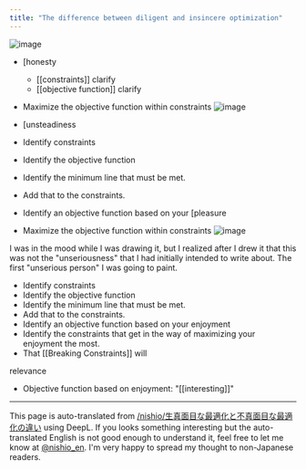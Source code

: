 ```yaml
---
title: "The difference between diligent and insincere optimization"
---
```


![image](https://gyazo.com/1833481b6eedb43e6def0b5dbebe9447/thumb/1000)

- [honesty
    - [[constraints]] clarify
    - [[objective function]] clarify
- Maximize the objective function within constraints
![image](https://gyazo.com/2f686431ffaa7692b4d9086750540ec3/thumb/1000)

- [unsteadiness
- Identify constraints
- Identify the objective function
- Identify the minimum line that must be met.
- Add that to the constraints.
- Identify an objective function based on your [pleasure
- Maximize the objective function within constraints
![image](https://gyazo.com/8a0cb101fa74de05f9ff9a2dab315e2f/thumb/1000)


I was in the mood while I was drawing it, but I realized after I drew it that this was not the "unseriousness" that I had initially intended to write about.
The first "unserious person" I was going to paint.
- Identify constraints
- Identify the objective function
- Identify the minimum line that must be met.
- Add that to the constraints.
- Identify an objective function based on your enjoyment
- Identify the constraints that get in the way of maximizing your enjoyment the most.
- That [[Breaking Constraints]] will


relevance
- Objective function based on enjoyment: "[[interesting]]"

---
This page is auto-translated from [/nishio/生真面目な最適化と不真面目な最適化の違い](https://scrapbox.io/nishio/生真面目な最適化と不真面目な最適化の違い) using DeepL. If you looks something interesting but the auto-translated English is not good enough to understand it, feel free to let me know at [@nishio_en](https://twitter.com/nishio_en). I'm very happy to spread my thought to non-Japanese readers.
